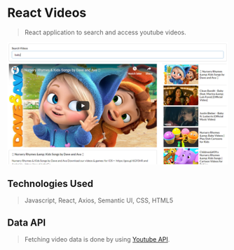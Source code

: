 # React Videos
> React application to search and access youtube videos.

<div style="align: center">
    <img src="./react-videos.png" />
</div>

## Technologies Used
> Javascript, React, Axios, Semantic UI, CSS, HTML5

## Data API
> Fetching video data is done by using [Youtube API](https://developers.google.com/youtube/v3/docs/search/list).